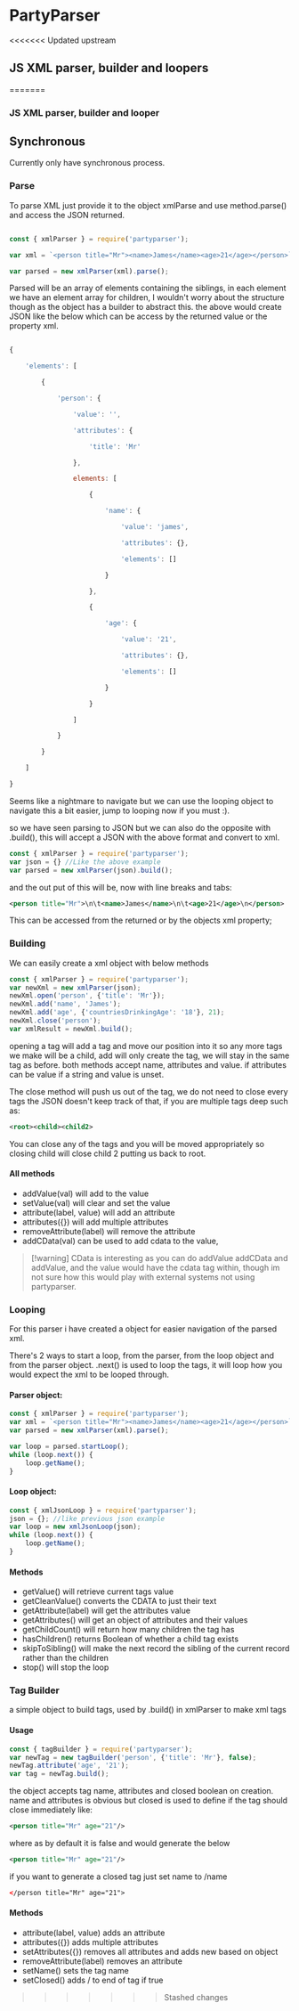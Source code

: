 # PartyParser
<<<<<<< Updated upstream
## JS XML parser, builder and loopers
=======

### JS XML parser, builder and looper
## Synchronous
Currently only have synchronous process.

### Parse
To parse XML just provide it to the object xmlParse and use method.parse() and access the JSON returned.
```js

const { xmlParser } = require('partyparser');

var xml = `<person title="Mr"><name>James</name><age>21</age></person>`;

var parsed = new xmlParser(xml).parse();

```

Parsed will be an array of elements containing the siblings, in each element we have an element array for children, I wouldn't worry about the structure though as the object has a builder to abstract this. the above would create JSON like the below which can be access by the returned value or the property xml.
```js

{

    'elements': [

        {

            'person': {

                'value': '',

                'attributes': {

                    'title': 'Mr'

                },

                elements: [

                    {

                        'name': {

                            'value': 'james',

                            'attributes': {},

                            'elements': []

                        }

                    },

                    {

                        'age': {

                            'value': '21',

                            'attributes': {},

                            'elements': []

                        }

                    }

                ]

            }

        }

    ]

}

```
Seems like a nightmare to navigate but we can use the looping object to navigate this a bit easier, jump to looping now if you must :).

so we have seen parsing to JSON but we can also do the opposite with .build(), this will accept a JSON with the above format and convert to xml.

```js 
const { xmlParser } = require('partyparser');
var json = {} //Like the above example
var parsed = new xmlParser(json).build();
```

and the out put of this will be, now with line breaks and tabs:
```xml
<person title="Mr">\n\t<name>James</name>\n\t<age>21</age>\n</person>
```

This can be accessed from the returned or by the objects xml property;

### Building
We can easily create a xml object with below methods
```js
const { xmlParser } = require('partyparser');
var newXml = new xmlParser(json);
newXml.open('person', {'title': 'Mr'});
newXml.add('name', 'James');
newXml.add('age', {'countriesDrinkingAge': '18'}, 21);
newXml.close('person');
var xmlResult = newXml.build();
```

opening a tag will add a tag and move our position into it so any more tags we make will be a child, add will only create the tag, we will stay in the same tag as before. both methods accept name, attributes and value. if attributes can be value if a string and value is unset.

The close method will push us out of the tag, we do not need to close every tags the JSON doesn't keep track of that, if you are multiple tags deep such as:
```xml
<root><child><child2>
```
You can close any of the tags and you will be moved appropriately so closing child will close child 2 putting us back to root.

#### All methods
* addValue(val) will add to the value
* setValue(val) will clear and set the value
* attribute(label, value) will add an attribute
* attributes({}) will add multiple attributes
* removeAttribute(label) will remove the attribute
* addCData(val) can be used to add cdata to the value, 
> [!warning] CData is interesting as you can do addValue addCData and addValue, and the value would have the cdata tag within, though im not sure how this would play with external systems not using partyparser.

### Looping
For this parser i have created a object for easier navigation of the parsed xml.

There's 2 ways to start a loop, from the parser, from the loop object and from the parser object. .next() is used to loop the tags, it will loop how you would expect the xml to be looped through.
#### Parser object:
```js
const { xmlParser } = require('partyparser');
var xml = `<person title="Mr"><name>James</name><age>21</age></person>`;
var parsed = new xmlParser(xml).parse();

var loop = parsed.startLoop();
while (loop.next()) {
	loop.getName();
}
```

#### Loop object:
```js
const { xmlJsonLoop } = require('partyparser');
json = {}; //like previous json example
var loop = new xmlJsonLoop(json);
while (loop.next()) {
	loop.getName();
}
```
#### Methods
* getValue() will retrieve current tags value
* getCleanValue() converts the CDATA to just their text
* getAttribute(label) will get the attributes value
* getAttributes() will get an object of attributes and their values
* getChildCount() will return how many children the tag has
* hasChildren() returns Boolean of whether a child tag exists
* skipToSibling() will make the next record the sibling of the current record rather than the children
* stop() will stop the loop
 
### Tag Builder
a simple object to build tags, used by .build() in xmlParser to make xml tags

#### Usage
```js
const { tagBuilder } = require('partyparser');
var newTag = new tagBuilder('person', {'title': 'Mr'}, false);
newTag.attribute('age', '21');
var tag = newTag.build();
```

the object accepts tag name, attributes and closed boolean on creation. name and attributes is obvious but closed is used to define if the tag should close immediately like:
```xml
<person title="Mr" age="21"/>
```
where as by default it is false and would generate the below
```xml
<person title="Mr" age="21"/>
```

if you want to generate a closed tag just set name to /name
```xml
</person title="Mr" age="21">
```

#### Methods
* attribute(label, value) adds an attribute
* attributes({}) adds multiple attributes
* setAttributes({}) removes all attributes and adds new based on object
* removeAttribute(label) removes an attribute
* setName() sets the tag name
* setClosed() adds / to end of tag if true
>>>>>>> Stashed changes
